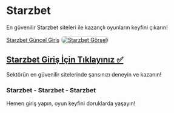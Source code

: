 <h1>Starzbet</h1>
<p>En güvenilir Starzbet siteleri ile kazançlı oyunların keyfini çıkarın!</p>
<a href="https://t2m.io/2284401" title="Starzbet Güncel Giriş">Starzbet Güncel Giriş</a>

<a href="https://t2m.io/2284401">
    <img src="https://i.ibb.co/gtF7ptH/photo-2025-01-13-14-27-16.jpg" alt="Starzbet Görseli" style="max-width: 100%; border: 2px solid #ddd; border-radius: 10px;">
</a>

<h2><a href="https://t2m.io/2284401">Starzbet Giriş İçin Tıklayınız ✅</a></h2>
<p>Sektörün en güvenilir sitelerinde şansınızı deneyin ve kazanın!</p>

<h3>Starzbet - Starzbet - Starzbet</h3>
<p>Hemen giriş yapın, oyun keyfini doruklarda yaşayın!</p>
